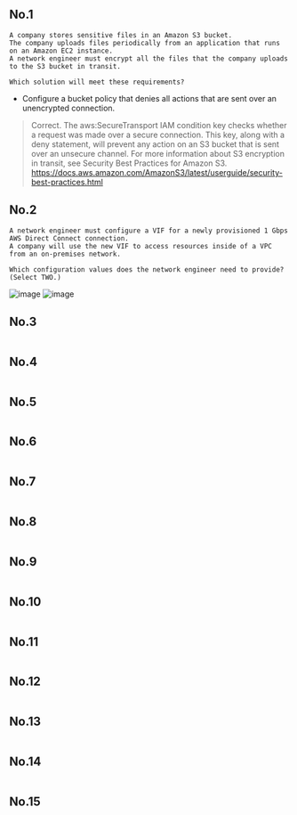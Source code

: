 ## No.1
```
A company stores sensitive files in an Amazon S3 bucket. 
The company uploads files periodically from an application that runs on an Amazon EC2 instance. 
A network engineer must encrypt all the files that the company uploads to the S3 bucket in transit.

Which solution will meet these requirements?
```
- Configure a bucket policy that denies all actions that are sent over an unencrypted connection.


> Correct. 
> The aws:SecureTransport IAM condition key checks whether a request was made over a secure connection. 
> This key, along with a deny statement, will prevent any action on an S3 bucket that is sent over an unsecure channel.
> For more information about S3 encryption in transit, see Security Best Practices for Amazon S3.
> https://docs.aws.amazon.com/AmazonS3/latest/userguide/security-best-practices.html

## No.2
```
A network engineer must configure a VIF for a newly provisioned 1 Gbps AWS Direct Connect connection. 
A company will use the new VIF to access resources inside of a VPC from an on-premises network.

Which configuration values does the network engineer need to provide? (Select TWO.)
```
![image](https://user-images.githubusercontent.com/60680996/201679958-1cc83b46-1165-458c-9609-4fc54eee126e.png)
![image](https://user-images.githubusercontent.com/60680996/201680054-89cf19c4-0ab0-4638-b98f-f71ac0bc1de3.png)

## No.3
```
```
## No.4
```
```
## No.5
```
```
## No.6
```
```
## No.7
```
```
## No.8
```
```
## No.9
```
```
## No.10
```
```
## No.11
```
```
## No.12
```
```
## No.13
```
```
## No.14
```
```
## No.15
```
```
